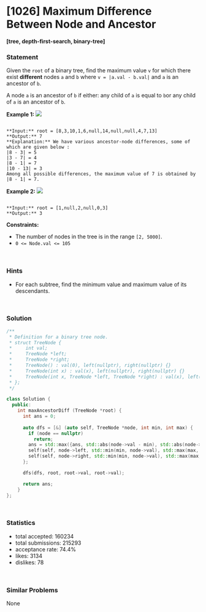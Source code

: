 # [1026] Maximum Difference Between Node and Ancestor

**[tree, depth-first-search, binary-tree]**

### Statement

Given the `root` of a binary tree, find the maximum value `v` for which there exist **different** nodes `a` and `b` where `v = |a.val - b.val|` and `a` is an ancestor of `b`.

A node `a` is an ancestor of `b` if either: any child of `a` is equal to `b`or any child of `a` is an ancestor of `b`.


**Example 1:**
![](https://assets.leetcode.com/uploads/2020/11/09/tmp-tree.jpg)

```

**Input:** root = [8,3,10,1,6,null,14,null,null,4,7,13]
**Output:** 7
**Explanation:** We have various ancestor-node differences, some of which are given below :
|8 - 3| = 5
|3 - 7| = 4
|8 - 1| = 7
|10 - 13| = 3
Among all possible differences, the maximum value of 7 is obtained by |8 - 1| = 7.
```

**Example 2:**
![](https://assets.leetcode.com/uploads/2020/11/09/tmp-tree-1.jpg)

```

**Input:** root = [1,null,2,null,0,3]
**Output:** 3

```

**Constraints:**
* The number of nodes in the tree is in the range `[2, 5000]`.
* `0 <= Node.val <= 105`


<br>

### Hints

- For each subtree, find the minimum value and maximum value of its descendants.

<br>

### Solution

```cpp
/**
 * Definition for a binary tree node.
 * struct TreeNode {
 *     int val;
 *     TreeNode *left;
 *     TreeNode *right;
 *     TreeNode() : val(0), left(nullptr), right(nullptr) {}
 *     TreeNode(int x) : val(x), left(nullptr), right(nullptr) {}
 *     TreeNode(int x, TreeNode *left, TreeNode *right) : val(x), left(left), right(right) {}
 * };
 */

class Solution {
  public:
    int maxAncestorDiff (TreeNode *root) {
      int ans = 0;
      
      auto dfs = [&] (auto self, TreeNode *node, int min, int max) {
        if (node == nullptr)
          return;
        ans = std::max({ans, std::abs(node->val - min), std::abs(node->val - max)});
        self(self, node->left, std::min(min, node->val), std::max(max, node->val));
        self(self, node->right, std::min(min, node->val), std::max(max, node->val));
      };

      dfs(dfs, root, root->val, root->val);

      return ans;
    }
};
```

<br>

### Statistics

- total accepted: 160234
- total submissions: 215293
- acceptance rate: 74.4%
- likes: 3134
- dislikes: 78

<br>

### Similar Problems

None
